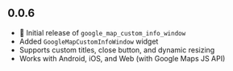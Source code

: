 ## 0.0.6

- 🎉 Initial release of `google_map_custom_info_window`
- Added `GoogleMapCustomInfoWindow` widget
- Supports custom titles, close button, and dynamic resizing
- Works with Android, iOS, and Web (with Google Maps JS API)

